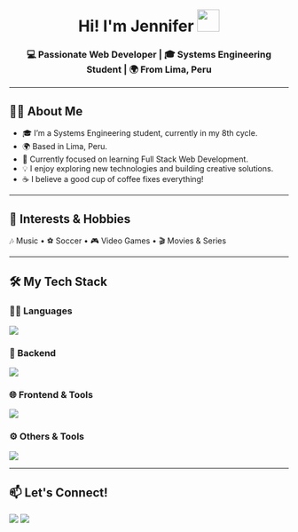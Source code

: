 <h1 align="center">
  Hi! I'm <b>Jennifer</b>  <img src="https://media.giphy.com/media/hvRJCLFzcasrR4ia7z/giphy.gif" width="40"/>
</h1>

<h3 align="center">💻 Passionate Web Developer | 🎓 Systems Engineering Student | 🌍 From Lima, Peru</h3>

---

## 👩‍💻 About Me
- 🎓 I’m a Systems Engineering student, currently in my 8th cycle.
- 🌍 Based in Lima, Peru.
- 🔭 Currently focused on learning Full Stack Web Development.
- 💡 I enjoy exploring new technologies and building creative solutions.
- ☕ I believe a good cup of coffee fixes everything!

---

## 🎯 Interests & Hobbies
🎶 Music • ⚽ Soccer • 🎮 Video Games • 🎬 Movies & Series

---

## 🛠️ My Tech Stack

### 👩‍💻 Languages
<p>
  <img src="https://skillicons.dev/icons?i=js,ts,py" />
</p>

### 🧱 Backend
<p>
  <img src="https://skillicons.dev/icons?i=nodejs,nestjs,mysql,mongodb,postgres" />
</p>

### 🌐 Frontend & Tools
<p>
  <img src="https://skillicons.dev/icons?i=react,tailwind,html,css" />
</p>

### ⚙️ Others & Tools
<p>
  <img src="https://skillicons.dev/icons?i=git,github,npm,gulp" />
</p>

---

## 📫 Let's Connect!
<p>
  <a href="https://github.com/J3nn10Cs"><img src="https://img.shields.io/badge/GitHub-%2312100E.svg?style=for-the-badge&logo=github&logoColor=white"/></a>
  <a href="mailto:jennifer15aries@gmail.com"><img src="https://img.shields.io/badge/Email-%23D14836.svg?style=for-the-badge&logo=gmail&logoColor=white"/></a>
</p>
